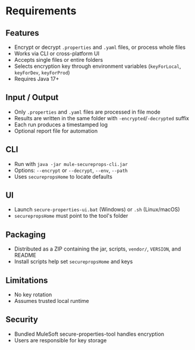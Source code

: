 # Requirements

## Features
- Encrypt or decrypt `.properties` and `.yaml` files, or process whole files
- Works via CLI or cross-platform UI
- Accepts single files or entire folders
- Selects encryption key through environment variables (`keyForLocal`, `keyForDev`, `keyForProd`)
- Requires Java 17+

## Input / Output
- Only `.properties` and `.yaml` files are processed in file mode
- Results are written in the same folder with `-encrypted`/`-decrypted` suffix
- Each run produces a timestamped log
- Optional report file for automation

## CLI
- Run with `java -jar mule-secureprops-cli.jar`
- Options: `--encrypt` or `--decrypt`, `--env`, `--path`
- Uses `securepropsHome` to locate defaults

## UI
- Launch `secure-properties-ui.bat` (Windows) or `.sh` (Linux/macOS)
- `securepropsHome` must point to the tool's folder

## Packaging
- Distributed as a ZIP containing the jar, scripts, `vendor/`, `VERSION`, and README
- Install scripts help set `securepropsHome` and keys

## Limitations
- No key rotation
- Assumes trusted local runtime

## Security
- Bundled MuleSoft secure-properties-tool handles encryption
- Users are responsible for key storage


